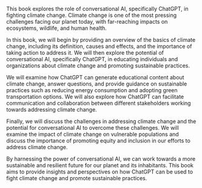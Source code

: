 
This book explores the role of conversational AI, specifically ChatGPT, in fighting climate change. Climate change is one of the most pressing challenges facing our planet today, with far-reaching impacts on ecosystems, wildlife, and human health.

In this book, we will begin by providing an overview of the basics of climate change, including its definition, causes and effects, and the importance of taking action to address it. We will then explore the potential of conversational AI, specifically ChatGPT, in educating individuals and organizations about climate change and promoting sustainable practices.

We will examine how ChatGPT can generate educational content about climate change, answer questions, and provide guidance on sustainable practices such as reducing energy consumption and adopting green transportation options. We will also explore how ChatGPT can facilitate communication and collaboration between different stakeholders working towards addressing climate change.

Finally, we will discuss the challenges in addressing climate change and the potential for conversational AI to overcome these challenges. We will examine the impact of climate change on vulnerable populations and discuss the importance of promoting equity and inclusion in our efforts to address climate change.

By harnessing the power of conversational AI, we can work towards a more sustainable and resilient future for our planet and its inhabitants. This book aims to provide insights and perspectives on how ChatGPT can be used to fight climate change and promote sustainable practices.

